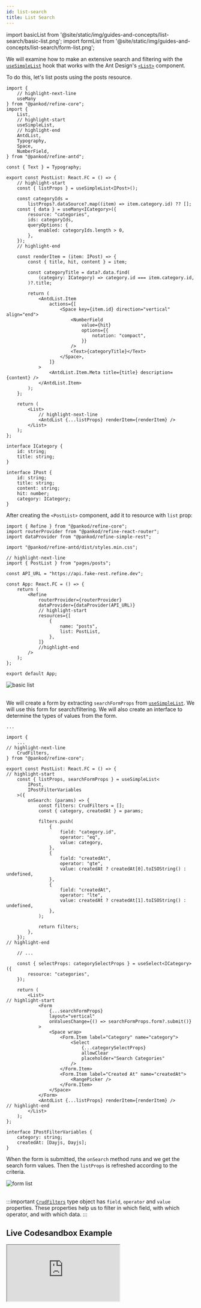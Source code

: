```yaml
---
id: list-search
title: List Search
---
```


import basicList from '@site/static/img/guides-and-concepts/list-search/basic-list.png';
import formList from '@site/static/img/guides-and-concepts/list-search/form-list.png';

We will examine how to make an extensive search and filtering with the [`useSimpleList`](/ui-frameworks/antd/hooks/list/useSimpleList.md) hook that works with the Ant Design's [`<List>`](https://ant.design/components/list) component.

To do this, let's list posts using the posts resource.

```tsx title="pages/posts/list.tsx"
import { 
    // highlight-next-line
    useMany 
} from "@pankod/refine-core";
import {
    List,
    // highlight-start
    useSimpleList,
    // highlight-end
    AntdList,
    Typography,
    Space,
    NumberField,
} from "@pankod/refine-antd";

const { Text } = Typography;

export const PostList: React.FC = () => {
    // highlight-start
    const { listProps } = useSimpleList<IPost>();

    const categoryIds =
        listProps?.dataSource?.map((item) => item.category.id) ?? [];
    const { data } = useMany<ICategory>({
        resource: "categories",
        ids: categoryIds,
        queryOptions: {
            enabled: categoryIds.length > 0,
        },
    });
    // highlight-end

    const renderItem = (item: IPost) => {
        const { title, hit, content } = item;

        const categoryTitle = data?.data.find(
            (category: ICategory) => category.id === item.category.id,
        )?.title;

        return (
            <AntdList.Item
                actions={[
                    <Space key={item.id} direction="vertical" align="end">
                        <NumberField
                            value={hit}
                            options={{
                                notation: "compact",
                            }}
                        />
                        <Text>{categoryTitle}</Text>
                    </Space>,
                ]}
            >
                <AntdList.Item.Meta title={title} description={content} />
            </AntdList.Item>
        );
    };

    return (
        <List>
            // highlight-next-line
            <AntdList {...listProps} renderItem={renderItem} />
        </List>
    );
};

interface ICategory {
    id: string;
    title: string;
}

interface IPost {
    id: string;
    title: string;
    content: string;
    hit: number;
    category: ICategory;
}
```

After creating the `<PostList>` component, add it to resource with `list` prop:

```tsx
import { Refine } from "@pankod/refine-core";
import routerProvider from "@pankod/refine-react-router";
import dataProvider from "@pankod/refine-simple-rest";

import "@pankod/refine-antd/dist/styles.min.css";

// highlight-next-line
import { PostList } from "pages/posts";

const API_URL = "https://api.fake-rest.refine.dev";

const App: React.FC = () => {
    return (
        <Refine
            routerProvider={routerProvider}
            dataProvider={dataProvider(API_URL)}
            // highlight-start
            resources={[
                {
                    name: "posts",
                    list: PostList,
                },
            ]}
            //highlight-end
        />
    );
};

export default App;
```

<div class="img-container">
    <div class="window">
        <div class="control red"></div>
        <div class="control orange"></div>
        <div class="control green"></div>
    </div>
    <img src={basicList} alt="basic list" />
</div>
<br />

We will create a form by extracting `searchFormProps` from [`useSimpleList`](/ui-frameworks/antd/hooks/list/useSimpleList.md). We will use this form for search/filtering. We will also create an interface to determine the types of values from the form.

```tsx title="pages/posts/list.tsx"
...

import {
    ...
// highlight-next-line
    CrudFilters,
} from "@pankod/refine-core";

export const PostList: React.FC = () => {
// highlight-start
    const { listProps, searchFormProps } = useSimpleList<
        IPost,
        IPostFilterVariables
    >({
        onSearch: (params) => {
            const filters: CrudFilters = [];
            const { category, createdAt } = params;

            filters.push(
                {
                    field: "category.id",
                    operator: "eq",
                    value: category,
                },
                {
                    field: "createdAt",
                    operator: "gte",
                    value: createdAt ? createdAt[0].toISOString() : undefined,
                },
                {
                    field: "createdAt",
                    operator: "lte",
                    value: createdAt ? createdAt[1].toISOString() : undefined,
                },
            );

            return filters;
        },
    });
// highlight-end

    // ...

    const { selectProps: categorySelectProps } = useSelect<ICategory>({
        resource: "categories",
    });

    return (
        <List>
// highlight-start
            <Form
                {...searchFormProps}
                layout="vertical"
                onValuesChange={() => searchFormProps.form?.submit()}
            >
                <Space wrap>
                    <Form.Item label="Category" name="category">
                        <Select
                            {...categorySelectProps}
                            allowClear
                            placeholder="Search Categories"
                        />
                    </Form.Item>
                    <Form.Item label="Created At" name="createdAt">
                        <RangePicker />
                    </Form.Item>
                </Space>
            </Form>
            <AntdList {...listProps} renderItem={renderItem} />
// highlight-end
        </List>
    );
};

interface IPostFilterVariables {
    category: string;
    createdAt: [Dayjs, Dayjs];
}
```

When the form is submitted, the `onSearch` method runs and we get the search form values. Then the `listProps` is refreshed according to the criteria.

<div class="img-container">
    <div class="window">
        <div class="control red"></div>
        <div class="control orange"></div>
        <div class="control green"></div>
    </div>
    <img src={formList} alt="form list" />
</div>

<br />

:::important
[`CrudFilters`](/core/interfaces.md#crudfilters) type object has `field`, `operator` and `value` properties. These properties help us to filter in which field, with which operator, and with which data.
:::

## Live Codesandbox Example

<iframe src="https://codesandbox.io/embed/refine-use-simple-list-example-zm51o?autoresize=1&fontsize=14&theme=dark&view=preview"
    style={{width: "100%", height:"80vh", border: "0px", borderRadius: "8px", overflow:"hidden"}}
    title="refine-use-simple-list-example"
    allow="accelerometer; ambient-light-sensor; camera; encrypted-media; geolocation; gyroscope; hid; microphone; midi; payment; usb; vr; xr-spatial-tracking"
    sandbox="allow-forms allow-modals allow-popups allow-presentation allow-same-origin allow-scripts"
></iframe>
